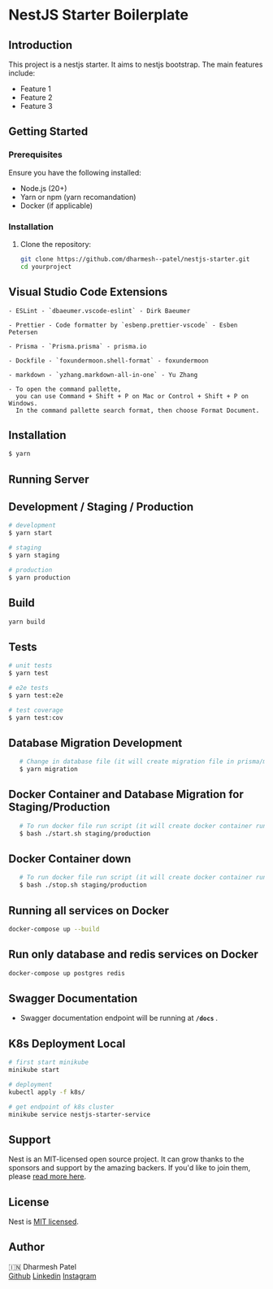 # NestJS Starter Boilerplate

## Introduction
This project is a nestjs starter. It aims to nestjs bootstrap. The main features include:
- Feature 1
- Feature 2
- Feature 3

## Getting Started

### Prerequisites
Ensure you have the following installed:
- Node.js (20+)
- Yarn or npm (yarn recomandation)
- Docker (if applicable)

### Installation
1. Clone the repository:
   ```sh
   git clone https://github.com/dharmesh--patel/nestjs-starter.git
   cd yourproject

## Visual Studio Code Extensions
    - ESLint - `dbaeumer.vscode-eslint` - Dirk Baeumer

    - Prettier - Code formatter by `esbenp.prettier-vscode` - Esben Petersen
     
    - Prisma - `Prisma.prisma` - prisma.io

    - Dockfile - `foxundermoon.shell-format` - foxundermoon

    - markdown - `yzhang.markdown-all-in-one` - Yu Zhang

    - To open the command pallette, 
      you can use Command + Shift + P on Mac or Control + Shift + P on Windows. 
      In the command pallette search format, then choose Format Document.

## Installation

```bash
$ yarn
```

## Running Server

## Development / Staging / Production

```bash
# development
$ yarn start

# staging
$ yarn staging

# production
$ yarn production
```

## Build

```bash
yarn build
```

## Tests

```bash
# unit tests
$ yarn test

# e2e tests
$ yarn test:e2e

# test coverage
$ yarn test:cov
```

## Database Migration Development
```bash
   # Change in database file (it will create migration file in prisma/migration)
   $ yarn migration
```

## Docker Container and Database Migration for Staging/Production 
```bash
   # To run docker file run script (it will create docker container run update database)
   $ bash ./start.sh staging/production
```

## Docker Container down
```bash
   # To run docker file run script (it will create docker container run update database)
   $ bash ./stop.sh staging/production
```

## Running all services on Docker

```bash
docker-compose up --build
```

## Run only database and redis services on Docker

```bash
docker-compose up postgres redis
```

## Swagger Documentation

- Swagger documentation endpoint will be running at <b> `/docs` </b>.

## K8s Deployment Local

```bash
# first start minikube
minikube start

# deployment
kubectl apply -f k8s/

# get endpoint of k8s cluster
minikube service nestjs-starter-service
```
## Support

Nest is an MIT-licensed open source project. It can grow thanks to the sponsors and support by the amazing backers. If you'd like to join them, please [read more here](https://docs.nestjs.com/support).

## License

Nest is [MIT licensed](LICENSE).

## Author

🇮🇳 Dharmesh Patel <br>
[Github](https://github.com/dharmesh-r-patel/nestjs-starter)
[Linkedin](https://www.linkedin.com/in/dharmeshbbay)
[Instagram](https://www.instagram.com/dharmesh_numbertank)

